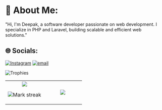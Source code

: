 # 💫 About Me:
"Hi, I'm Deepak, a software developer passionate on web development. I specialize in PHP and Laravel, building scalable and efficient web solutions."


## 🌐 Socials:
[![Instagram](https://img.shields.io/badge/Instagram-%23E4405F.svg?logo=Instagram&logoColor=white)](https://instagram.com/deepak_chhantyal) [![email](https://img.shields.io/badge/Email-D14836?logo=gmail&logoColor=white)](mailto:info@deepakchhantyal.com.np) 

![Trophies](https://github-profile-trophy.vercel.app/?username=deepakScript&theme=radical)
<table><tbody><tr border="none"><td width="50%" align="center">
<img align="center" src="https://readme-stats-fork-mauve.vercel.app/api/?username=deepakScript&theme=dark&show_icons=true&count_private=true">

<img alt="Mark streak" src="https://github-readme-streak-stats-five-roan.vercel.app?user=deepakScript&theme=dark"></td><td width="50%" align="center">
<img align="center" src="https://readme-stats-fork-mauve.vercel.app/api/top-langs/?username=deepakScript&theme=dark&hide_border=false&no-bg=true&no-frame=true&langs_count=6"></td>
</tr>


</tbody></table>




<!-- Proudly created with GPRM ( https://gprm.itsvg.in ) -->
